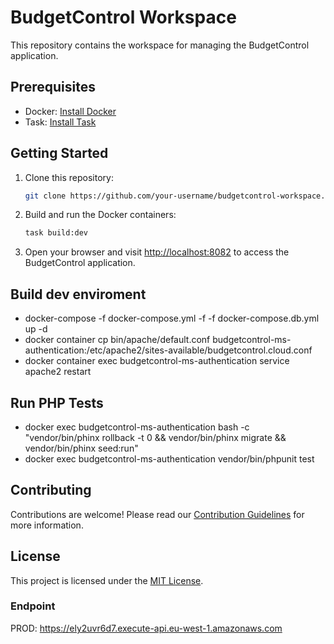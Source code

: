 # BudgetControl Workspace

This repository contains the workspace for managing the BudgetControl application.

## Prerequisites

- Docker: [Install Docker](https://docs.docker.com/get-docker/)
- Task: [Install Task](https://taskfile.dev/#/installation)

## Getting Started

1. Clone this repository:

    ```bash
    git clone https://github.com/your-username/budgetcontrol-workspace.git
    ```

2. Build and run the Docker containers:

    ```bash
    task build:dev
    ```

5. Open your browser and visit [http://localhost:8082](http://localhost:8082) to access the BudgetControl application.

## Build dev enviroment
- docker-compose -f docker-compose.yml -f -f docker-compose.db.yml up -d
- docker container cp bin/apache/default.conf budgetcontrol-ms-authentication:/etc/apache2/sites-available/budgetcontrol.cloud.conf
- docker container exec budgetcontrol-ms-authentication service apache2 restart

## Run PHP Tests
- docker exec budgetcontrol-ms-authentication bash -c "vendor/bin/phinx rollback -t 0 && vendor/bin/phinx migrate && vendor/bin/phinx seed:run" 
- docker exec budgetcontrol-ms-authentication vendor/bin/phpunit test


## Contributing

Contributions are welcome! Please read our [Contribution Guidelines](CONTRIBUTING.md) for more information.

## License

This project is licensed under the [MIT License](LICENSE).

### Endpoint
PROD: https://ely2uvr6d7.execute-api.eu-west-1.amazonaws.com
